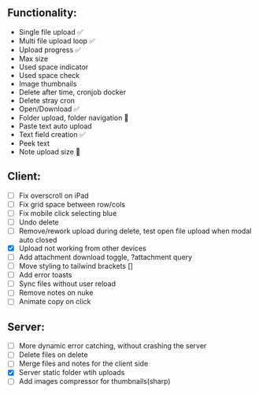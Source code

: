 ## Functionality:

- Single file upload ✅
- Multi file upload loop ✅
- Upload progress ✅
- Max size
- Used space indicator
- Used space check
- Image thumbnails
- Delete after time, cronjob docker
- Delete stray cron
- Open/Download ✅
- Folder upload, folder navigation 🤔
- Paste text auto upload
- Text field creation ✅
- Peek text
- Note upload size 🤔

## Client:

- [ ] Fix overscroll on iPad
- [ ] Fix grid space between row/cols
- [ ] Fix mobile click selecting blue
- [ ] Undo delete
- [ ] Remove/rework upload during delete, test open file upload when modal auto closed
- [x] Upload not working from other devices
- [ ] Add attachment download toggle, ?attachment query
- [ ] Move styling to tailwind brackets []
- [ ] Add error toasts
- [ ] Sync files without user reload
- [ ] Remove notes on nuke
- [ ] Animate copy on click

## Server:

- [ ] More dynamic error catching, without crashing the server
- [ ] Delete files on delete
- [ ] Merge files and notes for the client side
- [x] Server static folder wtih uploads
- [ ] Add images compressor for thumbnails(sharp)

